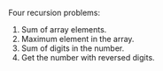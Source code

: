 Four recursion problems:
1) Sum of array elements.
2) Maximum element in the array.
3) Sum of digits in the number.
4) Get the number with reversed digits.
